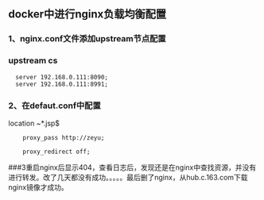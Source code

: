 ## docker中进行nginx负载均衡配置 ##
### 1、nginx.conf文件添加upstream节点配置 ###
### upstream cs ###
      server 192.168.0.111:8090; 
      server 192.168.0.111:8991;
### 2、在defaut.conf中配置 ###
location ~*\.jsp$ 

        proxy_pass http://zeyu;

        proxy_redirect off;
###3重启nginx后显示404，查看日志后，发现还是在nginx中查找资源，并没有进行转发。改了几天都没有成功。。。。。最后删了nginx，从hub.c.163.com下载nginx镜像才成功。
 
 




